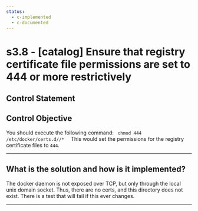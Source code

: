 ```yaml
---
status:
  - c-implemented
  - c-documented
---
```


# s3.8 - \[catalog\] Ensure that registry certificate file permissions are set to 444 or more restrictively

## Control Statement

## Control Objective

You should execute the following command:  ```  chmod 444 /etc/docker/certs.d//*   ```  This would set the permissions for the registry certificate files to `444`.

______________________________________________________________________

## What is the solution and how is it implemented?

The docker daemon is not exposed over TCP, but only through the local
unix domain socket.  Thus, there are no certs, and
this directory does not exist.  There is a test that will fail if
this ever changes.

______________________________________________________________________
